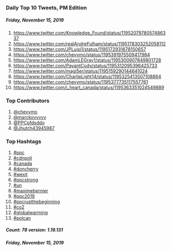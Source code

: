 ### Daily Top 10 Tweets, PM Edition
##### Friday, November 15, 2019
 1) https://www.twitter.com/Knowledge_Found/status/1195207978057486337
 2) https://www.twitter.com/realAndreFulham/status/1195178303252058112
 3) https://www.twitter.com/JPLuisi1/status/1195172931678150657
 4) https://www.twitter.com/chevymo/status/1195391975509417984
 5) https://www.twitter.com/AdamLEGray1/status/1195300907849801728
 6) https://www.twitter.com/PayantCody/status/1195312095396425733
 7) https://www.twitter.com/magi5er/status/1195159290144641024
 8) https://www.twitter.com/CharlieLight14/status/1195325413507108864
 9) https://www.twitter.com/chevymo/status/1195377735117557761
10) https://www.twitter.com/i_heart_canada/status/1195363351024549889

### Top Contributors
  1) [@chevymo](https://www.twitter.com/chevymo)
  2) [@marckovvvvv](https://www.twitter.com/marckovvvvv)
  3) [@PPCpfdsddo](https://www.twitter.com/PPCpfdsddo)
  4) [@Jhutch43945987](https://www.twitter.com/Jhutch43945987)


### Top Hashtags

  1) [#ppc](https://www.twitter.com/hashtag/ppc)
  2) [#cdnpoli](https://www.twitter.com/hashtag/cdnpoli)
  3) [#canada](https://www.twitter.com/hashtag/canada)
  4) [#doncherry](https://www.twitter.com/hashtag/doncherry)
  5) [#wexit](https://www.twitter.com/hashtag/wexit)
  6) [#ppcstrong](https://www.twitter.com/hashtag/ppcstrong)
  7) [#un](https://www.twitter.com/hashtag/un)
  8) [#maximebernier](https://www.twitter.com/hashtag/maximebernier)
  9) [#ppc2019](https://www.twitter.com/hashtag/ppc2019)
 10) [#ppcjustthebeginning](https://www.twitter.com/hashtag/ppcjustthebeginning)
 11) [#co2](https://www.twitter.com/hashtag/co2)
 12) [#globalwarming](https://www.twitter.com/hashtag/globalwarming)
 13) [#polcan](https://www.twitter.com/hashtag/polcan)

##### Count: 78	version: 1.19.131
##### Friday, November 15, 2019


